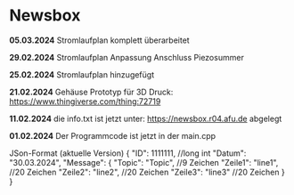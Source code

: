# Newsbox
**05.03.2024** Stromlaufplan komplett überarbeitet </p>
**29.02.2024** Stromlaufplan Anpassung Anschluss Piezosummer </p>
**25.02.2024** Stromlaufplan hinzugefügt</p>
**21.02.2024** Gehäuse Prototyp für 3D Druck: https://www.thingiverse.com/thing:72719</p>
**11.02.2024** die info.txt ist jetzt unter: https://newsbox.r04.afu.de abgelegt</p>
**01.02.2024** Der Programmcode ist jetzt in der main.cpp</p>

JSon-Format (aktuelle Version)
{
 "ID": 1111111,  //long int
 "Datum": "30.03.2024",
 "Message": {
    "Topic": "Topic", //9 Zeichen
    "Zeile1": "line1", //20 Zeichen
    "Zeile2": "line2", //20 Zeichen
    "Zeile3": "line3" //20 Zeichen
             }
}            